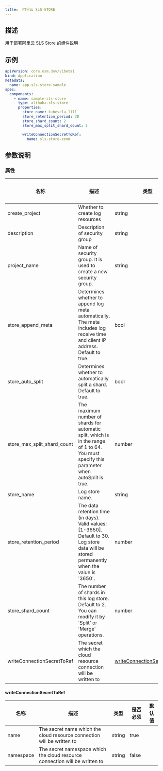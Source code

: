 ```yaml
---
title:  阿里云 SLS-STORE
---
```


## 描述

用于部署阿里云 SLS Store 的组件说明

## 示例

```yaml
apiVersion: core.oam.dev/v1beta1
kind: Application
metadata:
  name: app-sls-store-sample
spec:
  components:
    - name: sample-sls-store
      type: alibaba-sls-store
      properties:
        store_name: kubevela-1111
        store_retention_period: 30
        store_shard_count: 2
        store_max_split_shard_count: 2

        writeConnectionSecretToRef:
          name: sls-store-conn
```

## 参数说明


### 属性

 名称 | 描述 | 类型 | 是否必须 | 默认值 
 ------------ | ------------- | ------------- | ------------- | ------------- 
 create_project | Whether to create log resources | string | false |  
 description | Description of security group | string | false |  
 project_name | Name of security group. It is used to create a new security group. | string | false |  
 store_append_meta | Determines whether to append log meta automatically. The meta includes log receive time and client IP address. Default to true. | bool | false |  
 store_auto_split | Determines whether to automatically split a shard. Default to true. | bool | false |  
 store_max_split_shard_count | The maximum number of shards for automatic split, which is in the range of 1 to 64. You must specify this parameter when autoSplit is true. | number | false |  
 store_name | Log store name. | string | false |  
 store_retention_period | The data retention time (in days). Valid values: [1-3650]. Default to 30. Log store data will be stored permanently when the value is '3650'. | number | false |  
 store_shard_count | The number of shards in this log store. Default to 2. You can modify it by 'Split' or 'Merge' operations. | number | false |  
 writeConnectionSecretToRef | The secret which the cloud resource connection will be written to | [writeConnectionSecretToRef](#writeConnectionSecretToRef) | false |  


#### writeConnectionSecretToRef

 名称 | 描述 | 类型 | 是否必须 | 默认值 
 ------------ | ------------- | ------------- | ------------- | ------------- 
 name | The secret name which the cloud resource connection will be written to | string | true |  
 namespace | The secret namespace which the cloud resource connection will be written to | string | false |  
